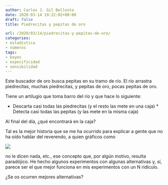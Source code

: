 ```yaml
---
author: Carlos J. Gil Bellosta
date: 2020-03-14 19:22:02+00:00
draft: false
title: Piedrecitas y pepitas de oro

url: /2020/03/14/piedrecitas-y-pepitas-de-oro/
categories:
- estadística
- números
tags:
- bayes
- especificidad
- sensibilidad
---
```





Este buscador de oro busca pepitas en su tramo de río. El río arrastra piedrecitas, muchas piedrecitas, y pepitas de oro, pocas pepitas de oro.







Tiene un artilugio que toma barro del río y que hace lo siguiente:





  * Descarta casi todas las piedrecitas (y el resto las mete en una caja)  * Detecta casi todas las pepitas (y las mete en la misma caja)





Al final del día, ¿qué encontrará en la caja?







Tal es la mejor historia que se me ha ocurrido para explicar a gente que no ha oído hablar del reverendo,  a quien gráficos como





![](/wp-uploads/2020/03/Breast-cancer-probability-using-Bayesian-network-classifier-39.jpg)






no le dicen nada, etc., ese concepto que, por algún motivo, resulta paradójico. He hecho algunos experimentos con algunas alternativas y, sí, parece ser el que mejor funciona en mis experimentos con un N ridículo.







¿Se os ocurren mejores alternativas?



